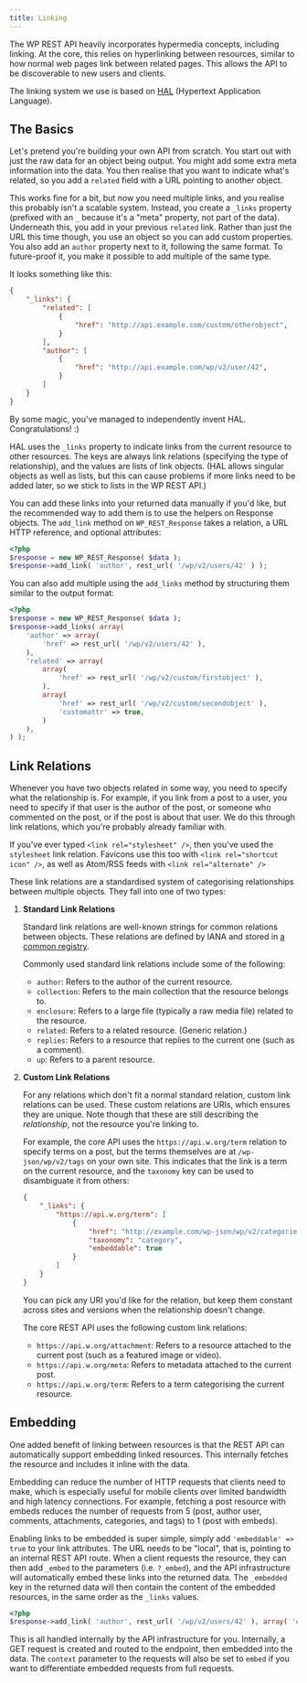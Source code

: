 ```yaml
---
title: Linking
---
```


The WP REST API heavily incorporates hypermedia concepts, including linking. At the core, this relies on hyperlinking between resources, similar to how normal web pages link between related pages. This allows the API to be discoverable to new users and clients.

The linking system we use is based on [HAL][] (Hypertext Application Language).

[HAL]: http://stateless.co/hal_specification.html


The Basics
----------
Let's pretend you're building your own API from scratch. You start out with just the raw data for an object being output. You might add some extra meta information into the data. You then realise that you want to indicate what's related, so you add a `related` field with a URL pointing to another object.

This works fine for a bit, but now you need multiple links, and you realise this probably isn't a scalable system. Instead, you create a `_links` property (prefixed with an `_` because it's a "meta" property, not part of the data). Underneath this, you add in your previous `related` link. Rather than just the URL this time though, you use an object so you can add custom properties. You also add an `author` property next to it, following the same format. To future-proof it, you make it possible to add multiple of the same type.

It looks something like this:

```json
{
	"_links": {
		"related": [
			{
				"href": "http://api.example.com/custom/otherobject",
			}
		],
		"author": [
			{
				"href": "http://api.example.com/wp/v2/user/42",
			}
		]
	}
}
```

By some magic, you've managed to independently invent HAL. Congratulations! :)

HAL uses the `_links` property to indicate links from the current resource to other resources. The keys are always link relations (specifying the type of relationship), and the values are lists of link objects. (HAL allows singular objects as well as lists, but this can cause problems if more links need to be added later, so we stick to lists in the WP REST API.)

You can add these links into your returned data manually if you'd like, but the recommended way to add them is to use the helpers on Response objects. The `add_link` method on `WP_REST_Response` takes a relation, a URL HTTP reference, and optional attributes:

```php
<?php
$response = new WP_REST_Response( $data );
$response->add_link( 'author', rest_url( '/wp/v2/users/42' ) );
```

You can also add multiple using the `add_links` method by structuring them similar to the output format:

```php
<?php
$response = new WP_REST_Response( $data );
$response->add_links( array(
	'author' => array(
		'href' => rest_url( '/wp/v2/users/42' ),
	),
	'related' => array(
		array(
			'href' => rest_url( '/wp/v2/custom/firstobject' ),
		),
		array(
			'href' => rest_url( '/wp/v2/custom/secondobject' ),
			'customattr' => true,
		)
	),
) );
```


Link Relations
--------------

Whenever you have two objects related in some way, you need to specify what the relationship is. For example, if you link from a post to a user, you need to specify if that user is the author of the post, or someone who commented on the post, or if the post is about that user. We do this through link relations, which you're probably already familiar with.

If you've ever typed `<link rel="stylesheet" />`, then you've used the `stylesheet` link relation. Favicons use this too with `<link rel="shortcut icon" />`, as well as Atom/RSS feeds with `<link rel="alternate" />`

These link relations are a standardised system of categorising relationships between multiple objects. They fall into one of two types:

1. **Standard Link Relations**

	Standard link relations are well-known strings for common relations between objects. These relations are defined by IANA and stored in [a common registry][registry].

	Commonly used standard link relations include some of the following:
	* `author`: Refers to the author of the current resource.
	* `collection`: Refers to the main collection that the resource belongs to.
	* `enclosure`: Refers to a large file (typically a raw media file) related to the resource.
	* `related`: Refers to a related resource. (Generic relation.)
	* `replies`: Refers to a resource that replies to the current one (such as a comment).
	* `up`: Refers to a parent resource.

[registry]: http://www.iana.org/assignments/link-relations/link-relations.xhtml

2. **Custom Link Relations**

	For any relations which don't fit a normal standard relation, custom link relations can be used. These custom relations are URIs, which ensures they are unique. Note though that these are still describing the *relationship*, not the resource you're linking to.

	For example, the core API uses the `https://api.w.org/term` relation to specify terms on a post, but the terms themselves are at `/wp-json/wp/v2/tags` on your own site. This indicates that the link is a term on the current resource, and the `taxonomy` key can be used to disambiguate it from others:

	```json
	{
		"_links": {
			"https://api.w.org/term": [
				{
					"href": "http://example.com/wp-json/wp/v2/categories",
					"taxonomy": "category",
					"embeddable": true
				}
			]
		}
	}
	```

	You can pick any URI you'd like for the relation, but keep them constant across sites and versions when the relationship doesn't change.

	The core REST API uses the following custom link relations:
	* `https://api.w.org/attachment`: Refers to a resource attached to the current post (such as a featured image or video).
	* `https://api.w.org/meta`: Refers to metadata attached to the current post.
	* `https://api.w.org/term`: Refers to a term categorising the current resource.


Embedding
---------

One added benefit of linking between resources is that the REST API can automatically support embedding linked resources. This internally fetches the resource and includes it inline with the data.

Embedding can reduce the number of HTTP requests that clients need to make, which is especially useful for mobile clients over limited bandwidth and high latency connections. For example, fetching a post resource with embeds reduces the number of requests from 5 (post, author user, comments, attachments, categories, and tags) to 1 (post with embeds).

Enabling links to be embedded is super simple, simply add `'embeddable' => true` to your link attributes. The URL needs to be "local", that is, pointing to an internal REST API route. When a client requests the resource, they can then add `_embed` to the parameters (i.e. `?_embed`), and the API infrastructure will automatically embed these links into the returned data. The `_embedded` key in the returned data will then contain the content of the embedded resources, in the same order as the `_links` values.

```php
<?php
$response->add_link( 'author', rest_url( '/wp/v2/users/42' ), array( 'embeddable' => true ) );
```

This is all handled internally by the API infrastructure for you. Internally, a GET request is created and routed to the endpoint, then embedded into the data. The `context` parameter to the requests will also be set to `embed` if you want to differentiate embedded requests from full requests.

